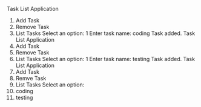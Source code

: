 Task List Application
1. Add Task
2. Remove Task
3. List Tasks
Select an option: 1
Enter task name: coding
Task added.
Task List Application
1. Add Task
2. Remove Task
3. List Tasks
Select an option: 1
Enter task name: testing
Task added.
Task List Application
1. Add Task
2. Remve Task
3. List Tasks
Select an option:
1. coding
2. testing
